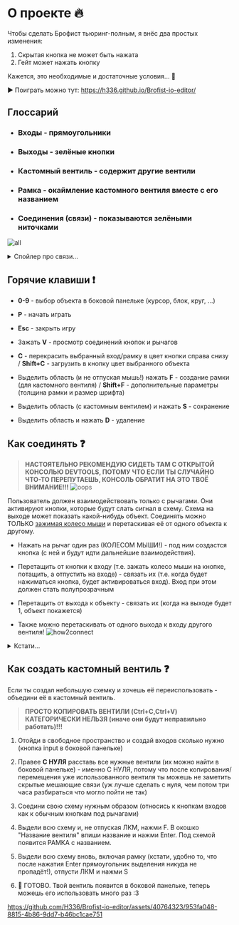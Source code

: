 # О проекте 🔥
Чтобы сделать Брофист тьюринг-полным, я внёс два простых изменения:
1. Скрытая кнопка не может быть нажата
2. Гейт может нажать кнопку

Кажется, это необходимые и достаточные условия... 🤔

▶️ Поиграть можно тут: https://h336.github.io/Brofist-io-editor/



## Глоссарий
- ### Входы - прямоугольники
- ### Выходы - зелёные кнопки
- ### Кастомный вентиль - содержит другие вентили
- ### Рамка - окаймление кастомного вентиля вместе с его названием
- ### Соединения (связи) - показываются зелёными ниточками
![all](https://github.com/H336/Brofist-io-editor/assets/40764323/b73f4a0b-6566-477f-8224-04ce07be9487)
<details>
	<summary>Спойлер про связи...</summary>

- 🟩 зелёные связи - между кнопкой и гейтом
- 🟥 красные связи - между рычагом и платформой
- ~~(связи между платформой и хендлом пока нет :с)~~
</details>


## Горячие клавиши ❗
- **0-9** - выбор объекта в боковой панельке (курсор, блок, круг, ...)
- **P** - начать играть
- **Esc** - закрыть игру

- Зажать **V** - просмотр соединений кнопок и рычагов
- **C** - перекрасить выбранный вход/рамку в цвет кнопки справа снизу / **Shift+C** - загрузить в кнопку цвет выбранного объекта

- Выделить область (и не отпуская мышь!) нажать **F** - создание рамки (для кастомного вентиля) / **Shift+F** - дополнительные параметры (толщина рамки и размер шрифта)
- Выделить область (с кастомным вентилем) и нажать **S** - сохранение
- Выделить область и нажать **D** - удаление



## Как соединять ❓
> **НАСТОЯТЕЛЬНО РЕКОМЕНДУЮ СИДЕТЬ ТАМ С ОТКРЫТОЙ КОНСОЛЬЮ DEVTOOLS, ПОТОМУ ЧТО ЕСЛИ ТЫ СЛУЧАЙНО ЧТО-ТО ПЕРЕПУТАЕШЬ, КОНСОЛЬ ОБРАТИТ НА ЭТО ТВОЁ ВНИМАНИЕ!!!**
> ![oops](https://github.com/H336/Brofist-io-editor/assets/40764323/a8728a64-7db7-44b7-8d53-e476bea04287)

Пользователь должен взаимодействовать только с рычагами. Они активируют кнопки, которые будут слать сигнал в схему. Схема на выходе может показать какой-нибудь объект.
Соединять можно ТОЛЬКО <ins>зажимая колесо мыши</ins> и перетаскивая её от одного объекта к другому.

- Нажать на рычаг один раз (КОЛЕСОМ МЫШИ!) - под ним создастся кнопка (с ней и будут идти дальнейшие взаимодействия).

- Перетащить от кнопки к входу (т.е. зажать колесо мыши на кнопке, потащить, а отпустить на входе) - связать их (т.е. когда будет нажиматься кнопка, будет активироваться вход). Вход при этом должен стать полупрозрачным
- Перетащить от выхода к объекту - связать их (когда на выходе будет 1, объект покажется)
- Также можно перетаскивать от одного выхода к входу другого вентиля!
![how2connect](https://github.com/H336/Brofist-io-editor/assets/40764323/ef61314d-133c-42ff-8174-2032373e711a)
<details>
	<summary>Кстати...</summary>
	На гифке выше я сначала нажимал на рычаг, а потом соединял кнопку ниже, но на самом деле можно соединить рычаг с входом напрямую (кнопка создастся автоматически)! Но только один раз :D
</details>



## Как создать кастомный вентиль ❓
Если ты создал небольшую схемку и хочешь её переиспользовать - объедини её в кастомный вентиль.
> **ПРОСТО КОПИРОВАТЬ ВЕНТИЛИ (Ctrl+C,Ctrl+V) КАТЕГОРИЧЕСКИ НЕЛЬЗЯ (иначе они будут неправильно работать)!!!**
1. Отойди в свободное пространство и создай входов сколько нужно (кнопка input в боковой панельке)
2. Правее **С НУЛЯ** расставь все нужные вентили (их можно найти в боковой панельке) - именно С НУЛЯ, потому что после копирования/перемещения уже использованного вентиля ты можешь не заметить скрытые мешающие связи (уж лучше сделать с нуля, чем потом три часа разбираться что могло пойти не так)
3. Соедини свою схему нужным образом (относись к кнопкам входов как к обычным кнопкам под рычагами)

4. Выдели всю схему и, не отпуская ЛКМ, нажми F. В окошко "Название вентиля" впиши название и нажми Enter. Под схемой появится РАМКА с названием.
5. Выдели всю схему вновь, включая рамку (кстати, удобно то, что после нажатия Enter прямоугольник выделения никуда не пропадёт!), отпусти ЛКМ и нажми S
6. 👏 ГОТОВО. Твой вентиль появится в боковой панельке, теперь можешь его использовать много раз :3

https://github.com/H336/Brofist-io-editor/assets/40764323/953fa048-8815-4b86-9dd7-b46bc1cae751
